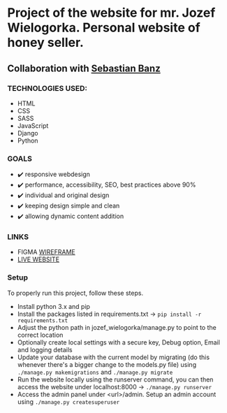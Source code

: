 # Project of the website for mr. Jozef Wielogorka. Personal website of honey seller.

## Collaboration with [Sebastian Banz](https://github.com/derbanz) 


### TECHNOLOGIES USED:
- HTML
- CSS
- SASS
- JavaScript
- Django
- Python

### GOALS
* ✔️ responsive webdesign
* ✔️ performance, accessibility, SEO, best practices above 90%
* ✔️ individual and original design
* ✔️ keeping design simple and clean
* ✔️ allowing dynamic content addition

### LINKS

* FIGMA [WIREFRAME](https://www.figma.com/file/TAsoIHnEvvr3AzdgYl512R/Honey?node-id=0%3A1)
* [LIVE WEBSITE](https://www.wielomiod.pl)

### Setup
To properly run this project, follow these steps.
* Install python 3.x and pip
* Install the packages listed in requirements.txt -> `pip install -r requirements.txt`
* Adjust the python path in jozef_wielogorka/manage.py to point to the correct location
* Optionally create local settings with a secure key, Debug option, Email and logging details
* Update your database with the current model by migrating (do this whenever there's a bigger change to the models.py file) using `./manage.py makemigrations` and `./manage.py migrate`
* Run the website locally using the runserver command, you can then access the website under localhost:8000 -> `./manage.py runserver`
* Access the admin panel under \<url\>/admin. Setup an admin account using `./manage.py createsuperuser`
